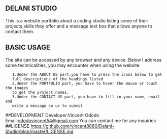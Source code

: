 ## DELANI STUDIO
This is a website portfolio about a coding studio listing some of 
their projects,skills they offer and a message text box that allows
anyone to contact them.
## BASIC USAGE
The site can be accessed by any browser and any device.
Below I address some technicalities, you may encounter when using the
website
```
   1.Under the ABOUT US part,you have to press the icons below to get
   full descriptions of the headings listed
   2.Under the PORTFOLIO part, you have to hover the mouse or touch the images
   to get the project names.
   3.Under the CONTACT US part, you have to fill in your name, email and
   write a message so us to submit
```
##DEVELOPMENT
Developer:Vincent Ododo
Email:ododovincent54@gmail.com
You can contact me for any inquiries
##LICENSE
https://github.com/vincent8880/Delani-Studio/blob/master/LICENSE.md
